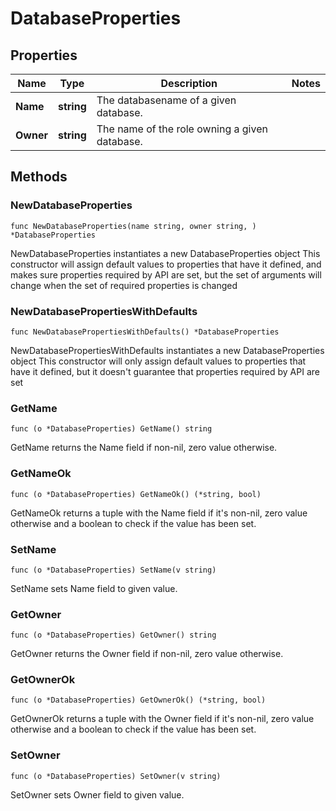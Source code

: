 # DatabaseProperties

## Properties

|Name | Type | Description | Notes|
|------------ | ------------- | ------------- | -------------|
|**Name** | **string** | The databasename of a given database. | |
|**Owner** | **string** | The name of the role owning a given database. | |

## Methods

### NewDatabaseProperties

`func NewDatabaseProperties(name string, owner string, ) *DatabaseProperties`

NewDatabaseProperties instantiates a new DatabaseProperties object
This constructor will assign default values to properties that have it defined,
and makes sure properties required by API are set, but the set of arguments
will change when the set of required properties is changed

### NewDatabasePropertiesWithDefaults

`func NewDatabasePropertiesWithDefaults() *DatabaseProperties`

NewDatabasePropertiesWithDefaults instantiates a new DatabaseProperties object
This constructor will only assign default values to properties that have it defined,
but it doesn't guarantee that properties required by API are set

### GetName

`func (o *DatabaseProperties) GetName() string`

GetName returns the Name field if non-nil, zero value otherwise.

### GetNameOk

`func (o *DatabaseProperties) GetNameOk() (*string, bool)`

GetNameOk returns a tuple with the Name field if it's non-nil, zero value otherwise
and a boolean to check if the value has been set.

### SetName

`func (o *DatabaseProperties) SetName(v string)`

SetName sets Name field to given value.


### GetOwner

`func (o *DatabaseProperties) GetOwner() string`

GetOwner returns the Owner field if non-nil, zero value otherwise.

### GetOwnerOk

`func (o *DatabaseProperties) GetOwnerOk() (*string, bool)`

GetOwnerOk returns a tuple with the Owner field if it's non-nil, zero value otherwise
and a boolean to check if the value has been set.

### SetOwner

`func (o *DatabaseProperties) SetOwner(v string)`

SetOwner sets Owner field to given value.



